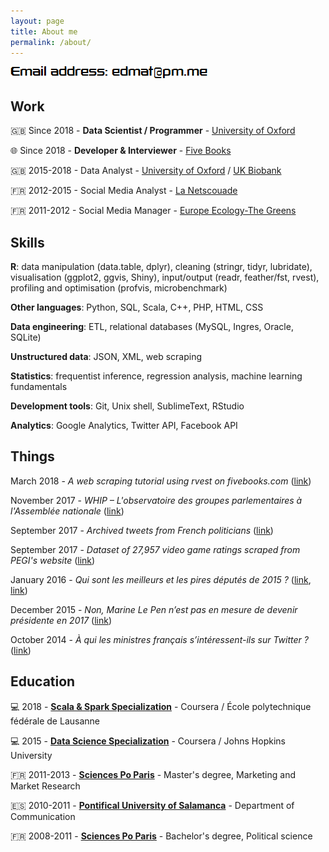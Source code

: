 ```yaml
---
layout: page
title: About me
permalink: /about/
---
```


![email](https://raw.githubusercontent.com/edomt/edomt.github.io/master/images/email.png)

## Work

🇬🇧 Since 2018 - **Data Scientist / Programmer** - [University of Oxford](https://www.phc.ox.ac.uk/)

🌐 Since 2018 - **Developer & Interviewer** - [Five Books](https://fivebooks.com/)

🇬🇧 2015-2018 - Data Analyst - [University of Oxford](https://www.ndph.ox.ac.uk/) / [UK Biobank](https://www.ukbiobank.ac.uk/)

🇫🇷 2012-2015 - Social Media Analyst - [La Netscouade](http://www.lanetscouade.com/)

🇫🇷 2011-2012 - Social Media Manager - [Europe Ecology-The Greens](http://eelv.fr/)


## Skills

**R**: data manipulation (data.table, dplyr), cleaning (stringr, tidyr, lubridate), visualisation (ggplot2, ggvis, Shiny), input/output (readr, feather/fst, rvest), profiling and optimisation (profvis, microbenchmark)

**Other languages**: Python, SQL, Scala, C++, PHP, HTML, CSS

**Data engineering**: ETL, relational databases (MySQL, Ingres, Oracle, SQLite)

**Unstructured data**: JSON, XML, web scraping

**Statistics**: frequentist inference, regression analysis, machine learning fundamentals

**Development tools**: Git, Unix shell, SublimeText, RStudio

**Analytics**: Google Analytics, Twitter API, Facebook API


## Things

March 2018 - *A web scraping tutorial using rvest on fivebooks.com* ([link](https://edomt.github.io/Rvest-Fivebooks/))

November 2017 - *WHIP – L'observatoire des groupes parlementaires à l'Assemblée nationale* ([link](https://redouad.shinyapps.io/WHIP/))

September 2017 - *Archived tweets from French politicians* ([link](https://github.com/edomt/tweets_archive_FRpol))

September 2017 - *Dataset of 27,957 video game ratings scraped from PEGI's website* ([link](https://github.com/edomt/pegi))

January 2016 - *Qui sont les meilleurs et les pires députés de 2015 ?* ([link](https://www.lesechos.fr/15/01/2016/lesechos.fr/021620041874_qui-sont-les-meilleurs-et-les-pires-deputes-de-2015--.htm), [link](https://github.com/edomt/datapol))

December 2015 - *Non, Marine Le Pen n’est pas en mesure de devenir présidente en 2017* ([link](https://medium.com/@edmathieu/non-marine-le-pen-n-est-pas-en-mesure-de-devenir-pr%C3%A9sidente-en-2017-859ebe516e5d))

October 2014 - *À qui les ministres français s’intéressent-ils sur Twitter ?* ([link](https://medium.com/@edmathieu/a-qui-les-ministres-du-gouvernement-francais-sinteressent-ils-sur-twitter-4f21d2c98c2a))


## Education

💻 2018 - [**Scala & Spark Specialization**](https://www.coursera.org/specializations/scala) - Coursera / École polytechnique fédérale de Lausanne

💻 2015 - [**Data Science Specialization**](https://www.coursera.org/specializations/jhu-data-science) - Coursera / Johns Hopkins University

🇫🇷 2011-2013 - [**Sciences Po Paris**](https://en.wikipedia.org/wiki/Sciences_Po) - Master's degree, Marketing and Market Research

🇪🇸 2010-2011 - [**Pontifical University of Salamanca**](https://en.wikipedia.org/wiki/Pontifical_University_of_Salamanca) - Department of Communication

🇫🇷 2008-2011 - [**Sciences Po Paris**](https://en.wikipedia.org/wiki/Sciences_Po) - Bachelor's degree, Political science

